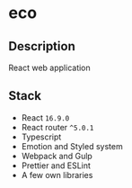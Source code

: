 # eco

## Description

React web application

## Stack

- React `16.9.0`
- React router `^5.0.1`
- Typescript
- Emotion and Styled system
- Webpack and Gulp
- Prettier and ESLint
- A few own libraries
